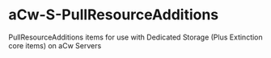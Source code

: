 # aCw-S-PullResourceAdditions
PullResourceAdditions items for use with Dedicated Storage (Plus Extinction core items) on aCw Servers
